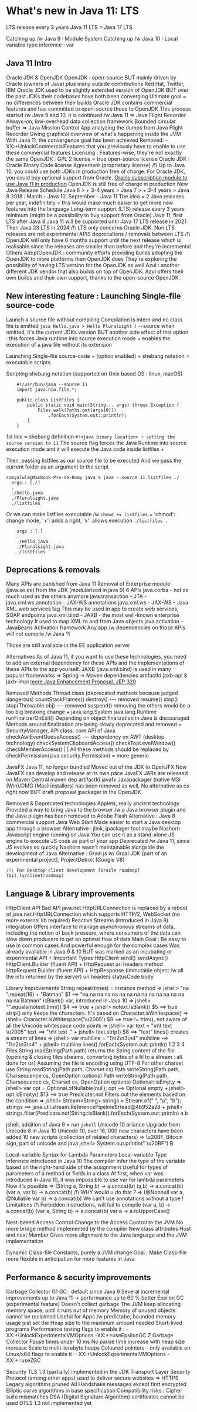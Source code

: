 # What's new in Java 11: LTS

LTS release every 3 years
Java 11 LTS > Java 17 LTS

Catching up /w Java 9 :
    Module System
Catching up /w Java 10 :
    Local variable type inference : var    

## Java 11 Intro
Oracle JDK & OpenJDK
    OpenJDK : open-source BUT mainly driven by Oracle (owners of Java)
        plus many outside contributions Red Hat, Twitter, IBM
    Oracle JDK used to be slightly extended version of OpenJDK
        BUT over the past JDKs their codebases have both been converging
    Ultimate goal = no differences between their builds
    Oracle JDK contains commercial features and has committed to open-source those to OpenJDK
        This process started /w Java 9 and 10, it is continued /w Java 11
        => Java Flight Recorder
                Always-on, low-overhead data collection framework
                Bounded circular buffer
        => Java Mission Control
                App analyzing the dumps from Java Flight Recorder
                Giving graphical overview of what's happening inside the JVM
    With Java 11, the convergence goal has been achieved
        Removed: -XX:+UnlockCommercialFeatures that you previously have to enable
            to use these commercial features
    Licensing :
        Features-wise, they're not exactly the same
        OpenJDK : GPL 2 license = true open-source license
        Oracle JDK : Oracle Binary Code license Agreement (proprietary license)
            /!\ Up to Java 10, you could use both JDKs in production free of charge.
                For Oracle JDK, you could buy optional support from Oracle.
                [Oracle subscription module to use Java 11 in production](bit.ly/javasubscription)
                OpenJDK is still free of charge in production
    New Java Release Schedule
        Java 6 > + 3-4 years > Java 7 > + 3-4 years > Java 8
        2018 : March - Java 10, September - Java 11
            The idea = 2 Java releases per year, indefinitely
                     = this would make much easier to get more new features into the language
            Long-term support (LTS) release every 3 years minimum (might be a possibility to buy support from Oracle)
                Java 11, first LTS after Java 8
                Java 11 will be supported until Java 17 LTS release in 2021
                    Then Java 23 LTS in 2024
            /!\ LTS only concerns Oracle JDK. Non LTS releases are not experimental
                APIS deprecations / removals between LTS
            /!\ OpenJDK will only have 6 months support until the next release
                    which is realisable since the releases are smaller than before and they're incremental
Others
    AdoptOpenJDK : community efforts providing builds adopting the OpenJDK to more platforms than OpenJDK does
        They're exploring the possibility of having LTS version for the OpenJDK as well
    Azul : another different JDK vendor that also builds on top of OpenJDK.
        Azul offers their own builds and their own support, thanks to the open-source OpenJDK.
  
## New interesting feature : Launching Single-file source-code              
Launch a source file without compiling
    Compilation is intern and no class file is emitted
    ```
        java Hello.java
        > Hello Pluralsight !
    ```
         --source <version>
         when omitted, it's the current JDKs version
         BUT another side effect of this option :
            this forces Java runtime into source execution mode
         = enables the execution of a java file without its extension   

Launching Single-file source-code + (option enabled) + shebang notation
= executable scripts

Scripting
shebang notation (supported on Unix based OS : linux, macOS)
```
    #!/usr/bin/java --source 11
    import java.nio.file.*;

    public class ListFiles {
        public static void main(String... args) throws Exception {
            Files.walk(Paths.get(args[0]))
                .forEach(System.out::println);
        }
    }
```
1st line = shebang definition
`#!<java binary location> + setting the source version to 11`
The source flag forces the Java Runtime into source execution
    mode and it will execute the Java code inside listfiles
+ 

Then, passing listfiles as our source file to be executed
And we pass the current folder as an argument to the script
```
romyalula@MacBook-Pro-de-Romy java % java --source 11 listfiles ./
  args : [./]
  .
  ./Hello.java
  ./Pluralsight.java
  ./listfiles
```

Or we can make listfiles executable /w
`chmod +x listfiles`
= 'chmod': change mode, '+': adds a right, 'x': allows execution
`./listfiles .`
```
    args : [.]
    .
    ./Hello.java
    ./Pluralsight.java
    ./listfiles
```
 
## Deprecations & removals
Many APIs are banished from Java 11
Removal of Enterprise module (java.se.ee) from the JDK (modularized in java 9)
6 APIs
    java.corba - not as much used as the others anymore
    java.transaction - JTA - 
    java.xml.ws.annotation - JAX-WS annotations
    java.xml.ws - JAX-WS - Java XML web services tag
        This may be used in app to create web services, SOAP endpoints
    java.xml.bind - JAXB - the most well-known enterprise technology
        It used to map XML to and from Java objects
    java.activation - JavaBeans Activation framework
Any app /w dependencies on those APIs will not compile /w Java 11

Those are still available in the EE application server

Alternatives
    As of Java 11, if you want to use these technologies, 
        you need to add an external dependency for these APIs and
        the implementations of these APIs to the app yourself.
    JAXB (java.xml.bind) is used in many popular frameworks => Spring
        -> Maven dependencies
            artifactId jaxb-api & jaxb-impl
    [more Java Enhancement Proposal, JEP 320](openjdk.java.net/jeps/320)
    
Removed Methods
    Thread class (deprecated methods because judged dangerous)
        countStackFrames()
        destroy() --- removed
        resume()
        stop()
        stop(Throwable obj) --- removed
        suspend()
            removing the others would be a too big breaking change
    +
    java.lang.System
    java.lang.Runtime
        runFinalizerOnExit()
            Depending on object finalization in Java is discouraged
            Methods around finalization are being slowly deprecated and removed
    +
    SecurityManager, API class, core API of Java
        checkAwtEventQueueAccess() --- dependency on AWT (desktop technology)
        checkSystemClipboardAccess()
        checkTopLevelWindow()
        checkMemberAccess()
            |
            |
        All these methods should be replaced by
        checkPermission(java.security.Permission)
        = more generic
        
JavaFX
    Java 11, no longer bundled
    Moved out of the JDK to OpenJFX
    Now JavaFX can develop and release at its own pace
    JavaFX JARs are released on Maven Central
        maven dep artifactId javafx
    Javapackager (native MSI (Win)/DMG (Mac) installers) has been removed as well,
        No alternative as os right now BUT draft proposal jpackager in the OpenJDK
    
Removed & Deprecated technologies
    Applets, really ancient technology
        Provided a way to bring Java to the browser /w a Java browser plugin
            and the Java plugin has been removed to Adobe Flash
        Alternative : Java 8 commercial support
    Java Web Start
        Made easier to start a Java desktop app through a browser
        Alternative : jlink, jpackager tool maybe
    Nashorn
        Javascript engine running on Java
        You can use it as a stand-alone JS engine to execute JS code as part of your app
        Deprecated /w Java 11, since JS evolves so quickly Nashorn wasn't
        maintainable alongside the development of Java
        Alternative : Graal.js w/ Graal JDK (part of an experimental project), ProjectDetroit (Google V8)
        
    /!\ For Desktop client development [Oracle roadmap](bit.ly/clientroadmap)
        
## Language & Library improvements
HttpClient API
    Bad API java.net.HttpURLConnection is replaced by
        a reboot of java.net.HttpURLConnection
            which supports HTTP/2, WebSocket
            (no more external lib required)
    Reactive Streams (introduced in Java 9) integration
        Offers interface to manage asynchronous streams of data,
            including the notion of back pressure,
            where consumers of the data can slow down producers
            to get an optimal flow of data
    Main Goal : Be easy to use in common cases
                And powerful enough for the complex cases 
    Was already available in Java 9 & 10 BUT was marked as an incubating or experimental API
    +
    Important Types
        HttpClient
            send()
            sendAsync()
        HttpClient.Builder (fluent API)
        +
        HttpRequest
            uri
            headers
            method
        HttpRequest.Builder (fluent API)
        +
        HttpResponse (immutable object /w all the info returned by the server)
            uri
            headers
            statusCode
            body
    
Library Improvements
    String
        repeat(times) = instance method
            => jshell> "na ".repeat(16) + "Batman"
               $1 ==> "na na na na na na na na na na na na na na na na Batman"
        isBlank()
            var, introduced in Java 10
            => jshell> "".equals(notext.trim())
               $4 ==> true
               +
               jshell> notext.isBlank()
               $5 ==> true
        strip()
            only keeps the characters. It's based on Character.isWhitespace()
            => jshell> Character.isWhitespace('\u2005') 
               $9 ==> true
            != trim(), not aware of all the Unicode whitespace code points
            => jshell> var text = "\n\t       text       \u2005"
               text ==> "\n\t       text        "
               +
               jshell> text.strip()
               $8 ==> "text"
        lines()
            creates a stream of lines
            => jshell> var multiline = "1\n2\n3\n4"
               multiline ==> "1\n2\n3\n4"
               +
               jshell> multiline.lines().forEach(System.out::println)
               1
               2
               3
               4
    Files
        String readString(Path path)
            returns the String content of the file
            (opening & closing files streams, converting bytes of a fil to a stream :
            all done for us)
            Assuming the file is encoding using UTF-8
            For other charset use
        String readString(Path path, Charset cs)
        Path writeString(Path path, Charsequence cs, OpenOption options)
        Path writeString(Path path, Charsequence cs, Charset cs, OpenOption options)
    Optional::isEmpty
        => jshell> var opt = Optional.ofNullable(null);
           opt ==> Optional.empty
           +
           jshell> opt.isEmpty()
           $13 ==> true
    Predicate::not
        Filters out the elements based on the condition
        => jshell> Stream<String> strings = Stream.of("  ", "a", "b");
           strings ==> java.util.stream.ReferencePipeline$Head@4b952a2d
           +
           jshell> strings.filter(Predicate.not(String::isBlank)).forEach(System.out::println)
           a
           b

            
jshell, addition of Java 9
= run `jshell`
    Unicode 10 alliance
        Upgrade from Unicode 8 in Java 10
        Unicode 10, over 16, 000 new characters have been added
        10 new scripts (collection of related characters)
            => \u20BF, Bitcoin sign, part of unicode and java
            jshell> System.out.println(" \u20BF")
             ₿

        
Local-variable Syntax for Lambda Parameters
    Local-variable Type inference introduced in Java 10
        The compiler infer the type of the variable based on the right-hand side of the assignment
        Useful for types of parameters of a method or fields in a class
    At first, when var was introduced in Java 10, it was impossible to use var for lambda parameters
    Now it's possible
    => (String a, String b) -> a.concat(b)
       (a,b) -> a.concat(b)
       (var a, var b) -> a.concat(b)
    /!\ WHY would u do that ?
    => (@Nonnull var a,
        @Nullable var b) -> a.concat(b)
        We can't use annotations without a type !
    Limitations
        /!\ Forbidden instructions, will fail to compile
            (var a, b) -> a.concat(b)
            (var a, String b) -> a.concat(b)
            var a -> a.toUpperCase()

Nest-based Access Control
    Change to the  Access Control to the JVM
    No more bridge method implemented by the compiler
    New class attributes Host and nest Member
    Gives more alignment to the Java language and the JVM implementation

Dynamic Class-file Constants, purely a JVM change
    Goal : Make Class-file more flexible in anticipation
    for more features in Java

## Performance & security improvements
Garbage Collector
    G1 GC : default since Java 9
        Several incremental improvements up to Java 11 -> performance up to 60 % better
    Epsilon GC (experimental feature)
        Doesn't collect garbage
        The JVM keep allocating memory space, until it runs out of memory
        Memory of unused objects cannot be reclaimed
        Useful for Apps /w predictabe, bounded memory usage
            just set the Heap size to the maximum amount needed
            Short-lived programs
            Performance testing
                flags to enable it :
                -XX:+UnlockExperimentalVMOptions
                -XX:+=useEpsilonGC
    Z Garbage Collector
        Pause times under 10 ms
        No pause time increase with heap size increase
        Scale to multi-terabyte heaps
        Coloured pointers - only available on Linux/x64
            flags to enable it :
                -XX:+UnlockExperimentalVMOptions
                -XX:+=useZGC
                
Security
    TLS 1.3 (partially) implemented in the JDK
    Transport Layer Security
    Protocol (among other apps) used to deliver secure websites => HTTPS
        Legacy algorithms pruned
        All Handshake messages except first encrypted
        Elliptic curve algorithms in base specification
    Compatibility risks :
        Cipher suite mismatches
        DSA (Digital Signature Algorithm) certificates cannot be used
        DTLS 1.3 not implemented yet
        